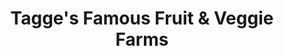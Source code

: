 ---
title: "Tagge's Famous Fruit & Veggie Farms"
url: /perry-city/tagges-famous-fruit-and-veggie-farms/
shop: farm
---